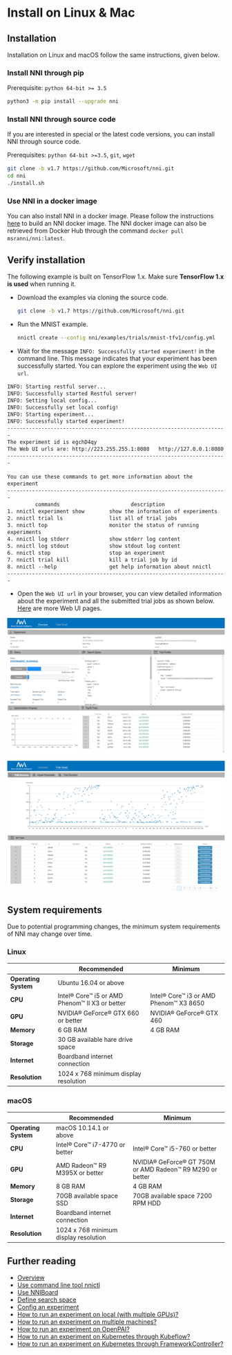 # Install on Linux & Mac

## Installation

Installation on Linux and macOS follow the same instructions, given below.

### Install NNI through pip

  Prerequisite: `python 64-bit >= 3.5`

  ```bash
  python3 -m pip install --upgrade nni
  ```

### Install NNI through source code

  If you are interested in special or the latest code versions, you can install NNI through source code.

  Prerequisites: `python 64-bit >=3.5`, `git`, `wget`

  ```bash
  git clone -b v1.7 https://github.com/Microsoft/nni.git
  cd nni
  ./install.sh
  ```

### Use NNI in a docker image

  You can also install NNI in a docker image. Please follow the instructions [here](https://github.com/Microsoft/nni/tree/master/deployment/docker/README.md) to build an NNI docker image. The NNI docker image can also be retrieved from Docker Hub through the command `docker pull msranni/nni:latest`.

## Verify installation

The following example is built on TensorFlow 1.x. Make sure **TensorFlow 1.x is used** when running it.

* Download the examples via cloning the source code.

  ```bash
  git clone -b v1.7 https://github.com/Microsoft/nni.git
  ```

* Run the MNIST example.

  ```bash
  nnictl create --config nni/examples/trials/mnist-tfv1/config.yml
  ```

* Wait for the message `INFO: Successfully started experiment!` in the command line. This message indicates that your experiment has been successfully started. You can explore the experiment using the `Web UI url`.

```text
INFO: Starting restful server...
INFO: Successfully started Restful server!
INFO: Setting local config...
INFO: Successfully set local config!
INFO: Starting experiment...
INFO: Successfully started experiment!
-----------------------------------------------------------------------
The experiment id is egchD4qy
The Web UI urls are: http://223.255.255.1:8080   http://127.0.0.1:8080
-----------------------------------------------------------------------

You can use these commands to get more information about the experiment
-----------------------------------------------------------------------
         commands                       description
1. nnictl experiment show        show the information of experiments
2. nnictl trial ls               list all of trial jobs
3. nnictl top                    monitor the status of running experiments
4. nnictl log stderr             show stderr log content
5. nnictl log stdout             show stdout log content
6. nnictl stop                   stop an experiment
7. nnictl trial kill             kill a trial job by id
8. nnictl --help                 get help information about nnictl
-----------------------------------------------------------------------
```

* Open the `Web UI url` in your browser, you can view detailed information about the experiment and all the submitted trial jobs as shown below. [Here](../Tutorial/WebUI.md) are more Web UI pages.

![overview](../../img/webui_overview_page.png)

![detail](../../img/webui_trialdetail_page.png)

## System requirements

Due to potential programming changes, the minimum system requirements of NNI may change over time.

### Linux

|                      | Recommended                                    | Minimum                                |
| -------------------- | ---------------------------------------------- | -------------------------------------- |
| **Operating System** | Ubuntu 16.04 or above                          |
| **CPU**              | Intel® Core™ i5 or AMD Phenom™ II X3 or better | Intel® Core™ i3 or AMD Phenom™ X3 8650 |
| **GPU**              | NVIDIA® GeForce® GTX 660 or better             | NVIDIA® GeForce® GTX 460               |
| **Memory**           | 6 GB RAM                                       | 4 GB RAM                               |
| **Storage**          | 30 GB available hare drive space               |
| **Internet**         | Boardband internet connection                  |
| **Resolution**       | 1024 x 768 minimum display resolution          |

### macOS

|                      | Recommended                           | Minimum                                                   |
| -------------------- | ------------------------------------- | --------------------------------------------------------- |
| **Operating System** | macOS 10.14.1 or above                |
| **CPU**              | Intel® Core™ i7-4770 or better        | Intel® Core™ i5-760 or better                             |
| **GPU**              | AMD Radeon™ R9 M395X or better        | NVIDIA® GeForce® GT 750M or AMD Radeon™ R9 M290 or better |
| **Memory**           | 8 GB RAM                              | 4 GB RAM                                                  |
| **Storage**          | 70GB available space SSD              | 70GB available space 7200 RPM HDD                         |
| **Internet**         | Boardband internet connection         |
| **Resolution**       | 1024 x 768 minimum display resolution |

## Further reading

* [Overview](../Overview.md)
* [Use command line tool nnictl](Nnictl.md)
* [Use NNIBoard](WebUI.md)
* [Define search space](SearchSpaceSpec.md)
* [Config an experiment](ExperimentConfig.md)
* [How to run an experiment on local (with multiple GPUs)?](../TrainingService/LocalMode.md)
* [How to run an experiment on multiple machines?](../TrainingService/RemoteMachineMode.md)
* [How to run an experiment on OpenPAI?](../TrainingService/PaiMode.md)
* [How to run an experiment on Kubernetes through Kubeflow?](../TrainingService/KubeflowMode.md)
* [How to run an experiment on Kubernetes through FrameworkController?](../TrainingService/FrameworkControllerMode.md)
